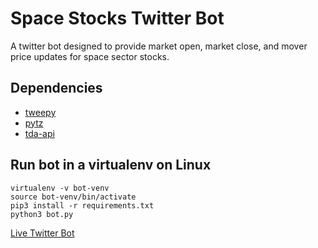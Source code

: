 # Space Stocks Twitter Bot
A twitter bot designed to provide market open, market close, and mover price updates for space sector stocks. 

## Dependencies
* [tweepy](https://pypi.org/project/tweepy/)
* [pytz](https://pypi.org/project/pytz/)
* [tda-api](https://pypi.org/project/tda-api/)


## Run bot in a virtualenv on Linux
```console
virtualenv -v bot-venv
source bot-venv/bin/activate
pip3 install -r requirements.txt
python3 bot.py
```

[Live Twitter Bot](https://twitter.com/SpaceStocksUS)

